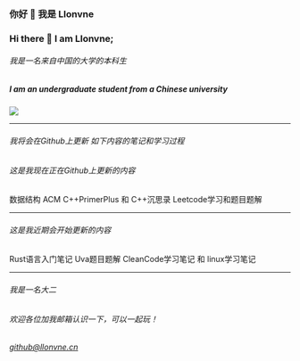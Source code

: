 ### 你好 👋 我是 Llonvne

### Hi there 👋 I am Llonvne;

###### 我是一名来自中国的大学的本科生

##### I am an undergraduate student from a Chinese university

<a href="https://wakatime.com"><img src="https://wakatime.com/share/@04e86d0b-03a0-46cb-9f15-ffd9aae14342/19c4203c-ee4e-4c8a-9414-3b1dc354a497.png" /></a>

---

###### 我将会在Github上更新 如下内容的笔记和学习过程
###### 这是我现在正在Github上更新的内容
数据结构 ACM C++PrimerPlus 和 C++沉思录 Leetcode学习和题目题解

---

###### 这是我近期会开始更新的内容
Rust语言入门笔记 Uva题目题解 CleanCode学习笔记 和 linux学习笔记

---

###### 我是一名大二

###### 欢迎各位加我邮箱认识一下，可以一起玩！
###### github@llonvne.cn
<!--
**Llonvne/Llonvne** is a ✨ _special_ ✨ repository because its `README.md` (this file) appears on your GitHub profile.

Here are some ideas to get you started:

- 🔭 I’m currently working on ...
- 🌱 I’m currently learning ...
- 👯 I’m looking to collaborate on ...
- 🤔 I’m looking for help with ...
- 💬 Ask me about ...
- 📫 How to reach me: ...
- 😄 Pronouns: ...
- ⚡ Fun fact: ...
-->
